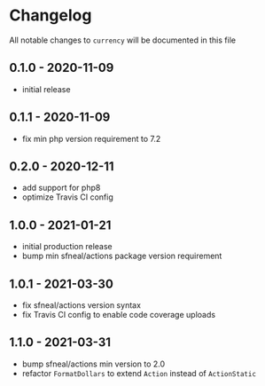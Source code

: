 # Changelog

All notable changes to `currency` will be documented in this file


## 0.1.0 - 2020-11-09
- initial release


## 0.1.1 - 2020-11-09
- fix min php version requirement to 7.2


## 0.2.0 - 2020-12-11
- add support for php8
- optimize Travis CI config


## 1.0.0 - 2021-01-21
- initial production release
- bump min sfneal/actions package version requirement


## 1.0.1 - 2021-03-30
- fix sfneal/actions version syntax
- fix Travis CI config to enable code coverage uploads


## 1.1.0 - 2021-03-31
- bump sfneal/actions min version to 2.0
- refactor `FormatDollars` to extend `Action` instead of `ActionStatic`
